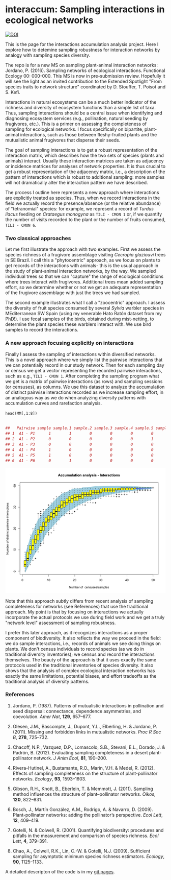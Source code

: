 interaccum: Sampling interactions in ecological networks
==========
[![DOI](../images/doi.png)](http://dx.doi.org/10.1101/025734)

This is the page for the interactions accumulation analysis project. Here I explore how to detemine sampling robustness for interaction networks by analogy with sampling species diversity.

The repo is for a new MS on sampling plant-animal interaction networks:
Jordano, P. (2016). Sampling networks of ecological interactions. Functional Ecology 00: 000-000. This MS is now in pre-submission review. Hopefully it will see the light as an invited contribution to the Extended Spotlight "From species traits to network structure" coordinated by D. Stouffer, T. Poisot and S. Kefi.

Interactions in natural ecosystems can be a much better indicator of the richness and diversity of ecosystem functions than a simple list of taxa. Thus, sampling interactions should be a central issue when identifying and diagnosing ecosystem services (e.g., pollination, natural seeding by frugivores, etc.). This is a primer on assessing the completeness of sampling for ecological networks. I focus specifically on bipartite, plant-animal interactions, such as those between fleshy-fruited plants and the mutualistic animal frugivores that disperse their seeds.

The goal of sampling interactions is to get a robust representation of the interaction matrix, which describes how the two sets of species (plants and animals) interact. Usually these interaction matrices are taken as adjacency or incidence matrices for analyses of network properties. It is thus crucial to get a robust representation of the adjacency matrix, i.e., a description of the pattern of interactions which is robust to additional sampling: more samples will not dramatically alter the interaction pattern we have described. 

The process I outline here represents a new approach where interactions are explicitly treated as species. Thus, when we record interactions in the field we actually record the presence/absence (or the relative abundance) of "tetranomial" species: for example, we represent a record of *Turdus ilacus* feeding on *Crataegus monogyna* as `TILI - CMON 1` or, if we quantify the number of visits recorded to the plant or the number of fruits consumed, `TILI - CMON 6`.

### Two classical approaches
Let me first illustrate the approach with two examples. First we assess the species richness of a frugivore assemblage visiting *Cecropia glaziouvi* trees in SE Brazil. I call this a "phytocentric" approach, as we focus on plants to get records of the interactions with animals- this is the usual approach in the study of plant-animal interaction networks, by the way. We sampled individual trees so that we can "capture" the range of ecological conditions where trees interact with frugivores. Additional trees mean added sampling effort, so we determine whether or not we get an adequate representation of the frugivore assemblage with just the trees we had sampled. 

The second example illustrates what I call a "zoocentric" approach. I assess the diversity of fruit species consumed by several *Sylvia* warbler species in MEditerranean SW Spain (using my venerable Hato Ratón dataset from my PhD!). I use fecal samples of the birds, obtained during mist-netting, to determine the plant species these warblers interact with. We use bird samples to record the interactions. 

### A new approach focusing explicitly on interactions
Finally I assess the sampling of interactions within diversified networks. This is a novel approach where we simply list the pairwise interactions that we can potentially record in our study network. Then for each sampling day or census we get a vector representing the recorded pairwise interactions, such as e.g., `TILI - CMON 1`. After completing the sampling program what we get is a matrix of pairwise interactions (as rows) and sampling sessions (or censuses), as columns. We use this dataset to analyze the accumulation of distinct pairwise interactions recorded as we increase sampling effort, in an analogous way as we do when analyzing diversity patterns with accumulation curves and rarefaction analysis.

`head(MM[,1:8])`

```r

##   Pairwise sample sample.1 sample.2 sample.3 sample.4 sample.5 sample.6
## 1  A1 - P1      1        1        0        0        0        0        0
## 2  A1 - P2      0        0        0        0        0        1        0
## 3  A1 - P3      0        0        0        0        0        0        0
## 4  A1 - P4      1        0        0        0        0        0        0
## 5  A1 - P5      1        0        0        0        0        0        1
## 6  A1 - P6      0        1        0        0        0        0        0

```

![plot of chunk pairwise_interactions_2](images/pairwise_interactions_2.png)

Note that this approach subtly differs from recent analysis of sampling completeness for networks (see References) that use the traditional approach. My point is that by focusing on interactions we actually incorporate the actual protocols we use during field work and we get a truly "network level" assessment of sampling robustness.

I prefer this later approach, as it recognizes interactions as a proper component of biodiversity. It also reflects the way we proceed in the field: we do sample interactions, i.e., records of animals we see doing things on plants. We don't census individuals to record species (as we do in traditional diversity inventories); we census and record the interactions themselves. The beauty of the approach is that it uses exactly the same protocols used in the traditional inventories of species diversity. It also shows that the analysis of complex ecological interaction networks has exactly the same limitations, potential biases, and effort tradeoffs as the traditional analysis of diversity patterns.


### References

1. Jordano, P. (1987). Patterns of mutualistic interactions in pollination and seed dispersal: connectance, dependence asymmetries, and coevolution. *Amer Nat*, **129**, 657–677.

2. Olesen, J.M., Bascompte, J., Dupont, Y.L., Elberling, H. & Jordano, P. (2011). Missing and forbidden links in mutualistic networks. *Proc R Soc B*, **278**, 725–732.

3. Chacoff, N.P., Vazquez, D.P., Lomascolo, S.B., Stevani, E.L., Dorado, J. & Padrón, B. (2012). Evaluating sampling completeness in a desert plant-pollinator network. *J Anim Ecol*, **81**, 190–200.

4. Rivera-Hutinel, A., Bustamante, R.O., Marín, V.H. & Medel, R. (2012). Effects of sampling completeness on the structure of plant-pollinator networks. *Ecology*, **93**, 1593–1603.

5. Gibson, R.H., Knott, B., Eberlein, T. & Memmott, J. (2011). Sampling method influences the structure of plant–pollinator networks. *Oikos*, **120**, 822–831.

6. Bosch, J., Martín González, A.M., Rodrigo, A. & Navarro, D. (2009). Plant-pollinator networks: adding the pollinator’s perspective. *Ecol Lett*, **12**, 409–419.

7. Gotelli, N. & Colwell, R. (2001). Quantifying biodiversity: procedures and pitfalls in the measurement and comparison of species richness. *Ecol Lett*, **4**, 379–391.

8. Chao, A., Colwell, R.K., Lin, C.-W. & Gotelli, N.J. (2009). Sufficient sampling for asymptotic minimum species richness estimators. *Ecology*, **90**, 1125–1133.


A detailed descripton of the code is in my [git pages](http://pedroj.github.io/interaccum/).

